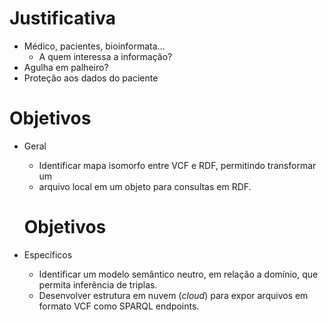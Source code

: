 Justificativa
=============

- Médico, pacientes, bioinformata…
  - A quem interessa a informação?
- Agulha em palheiro?
- Proteção aos dados do paciente



Objetivos
=========
- Geral
  - Identificar mapa isomorfo entre VCF e RDF, permitindo transformar um
  - arquivo local em um objeto para consultas em RDF.


  Objetivos
  =========
- Específicos
  - Identificar um modelo semântico neutro, em relação a domínio, que
    permita inferência de triplas. 
  - Desenvolver estrutura em nuvem (*cloud*) para expor arquivos em
    formato VCF como SPARQL endpoints.
